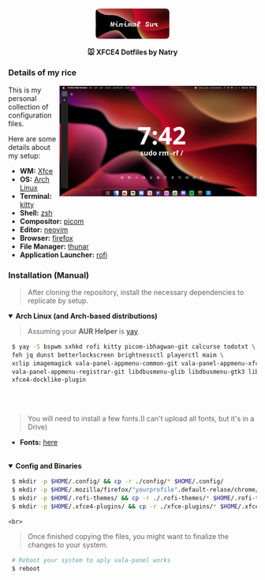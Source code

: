<p align="center">
  <img width="30%" src="https://github.com/NatryN/MinimalSur-Xfce/blob/main/src/img/image.png" />
</p>

<p align="center">
  <b> 🐭 XFCE4 Dotfiles by Natry </b>
</p>

### Details of my rice

<img src="https://github.com/NatryN/MinimalSur-Xfce/blob/main/src/img/src-1.png?raw=true" alt="img" align="right" width="400px">

This is my personal collection of configuration files.

Here are some details about my setup:

   - **WM:**                   [Xfce](https://wiki.archlinux.org/title/Xfce)
   - **OS:**                   [Arch Linux](https://archlinux.org)
   - **Terminal:**             [kitty](https://github.com/kovidgoyal/kitty)
   - **Shell:**                [zsh](https://wiki.archlinux.org/index.php/Zsh)
   - **Compositor:**           [picom](https://github.com/ibhagwan/picom)
   - **Editor:**               [neovim](https://github.com/neovim/neovim)
   - **Browser:**              [firefox](https://www.mozilla.org/en-US/firefox)
   - **File Manager:**         [thunar](https://github.com/xfce-mirror/thunar)
   - **Application Launcher:** [rofi](https://github.com/davatorium/rofi)

### Installation (Manual)

   > After cloning the repository, install the necessary dependencies to replicate by setup.

   <details open>
   <summary><strong>Arch Linux (and Arch-based distributions)</strong></summary>

   > Assuming your **AUR Helper** is [yay](https://github.com/Jguer/yay).

   ```sh
    $ yay -S bspwm sxhkd rofi kitty picom-ibhagwan-git calcurse todotxt \
    feh jq dunst betterlockscreen brightnessctl playerctl maim \
    xclip imagemagick vala-panel-appmenu-common-git vala-panel-appmenu-xfce-git vala-panel-appmenu-valapanel-git \
    vala-panel-appmenu-registrar-git libdbusmenu-glib libdbusmenu-gtk3 libdbusmenu-gtk2 appmenu-qt4 \
    xfce4-docklike-plugin
     
   ```
  </details>
  
   <br>

   > You will need to install a few fonts.(I can't upload all fonts, but it's in a Drive)

   - **Fonts:** [here](https://drive.google.com/drive/folders/1MflR6nEbgSnao5DpHo4jXkpqXQBUENuI?usp=sharing)

   <br>

   <details open>
   <summary><strong>Config and Binaries</strong></summary>

   ```sh
    $ mkdir -p $HOME/.config/ && cp -r ./config/* $HOME/.config/
    $ mkdir -p $HOME/.mozilla/firefox/"yourprofile".default-relase/chrome/ && cp -r ./chrome/* $HOME/.mozilla/firefox/"yourprofile".default-relase/chrome/
    $ mkdir -p $HOME/.rofi-themes/ && cp -r ./.rofi-themes/* $HOME/.rofi-themes/
    $ mkdir -p $HOME/.xfce4-plugins/ && cp -r ./xfce-plugins/* $HOME/.xfce4-plugins/
   ```

   </details>
   
    <br>

   > Once finished copying the files, you might want to finalize the changes to your system.

   ```sh
    # Reboot your system to aply vala-panel works
    $ reboot
   ```

   <br>
